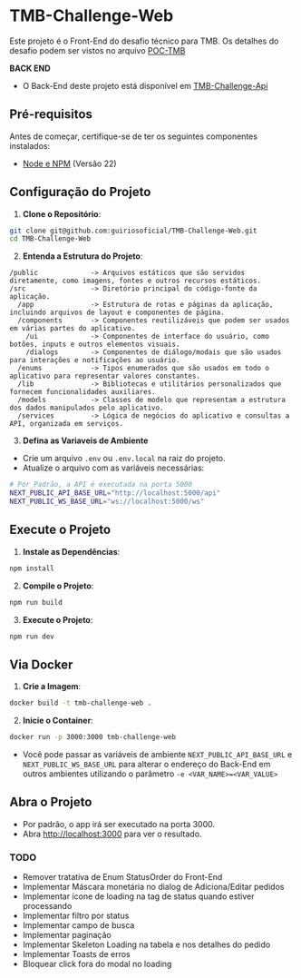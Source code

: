 # TMB-Challenge-Web

Este projeto é o Front-End do desafio técnico para TMB.
Os detalhes do desafio podem ser vistos no arquivo [POC-TMB](https://github.com/guiriosoficial/TMB-Challenge-Web/blob/main/POC-TMB.pdf)

**BACK END**
- O Back-End deste projeto está disponível em [TMB-Challenge-Api](https://github.com/guiriosoficial/TMB-Challenge-Api)

## Pré-requisitos

Antes de começar, certifique-se de ter os seguintes componentes instalados:

- [Node e NPM](https://nodejs.org/en) (Versão 22)

## Configuração do Projeto

1. **Clone o Repositório**:
```bash
git clone git@github.com:guiriosoficial/TMB-Challenge-Web.git
cd TMB-Challenge-Web
```

2. **Entenda a Estrutura do Projeto**:
```
/public             -> Arquivos estáticos que são servidos diretamente, como imagens, fontes e outros recursos estáticos.      
/src                -> Diretório principal do código-fonte da aplicação.
  /app              -> Estrutura de rotas e páginas da aplicação, incluindo arquivos de layout e componentes de página.
  /components       -> Componentes reutilizáveis que podem ser usados em várias partes do aplicativo.
    /ui             -> Componentes de interface do usuário, como botões, inputs e outros elementos visuais.
    /dialogs        -> Componentes de diálogo/modais que são usados para interações e notificações ao usuário.
  /enums            -> Tipos enumerados que são usados em todo o aplicativo para representar valores constantes.
  /lib              -> Bibliotecas e utilitários personalizados que fornecem funcionalidades auxiliares.
  /models           -> Classes de modelo que representam a estrutura dos dados manipulados pelo aplicativo.
  /services         -> Lógica de negócios do aplicativo e consultas a API, organizada em serviços.
```

3. **Defina as Variaveis de Ambiente**
  - Crie um arquivo `.env` ou `.env.local` na raiz do projeto.
  - Atualize o arquivo com as variáveis necessárias:
```bash
# Por Padrão, a API é executada na porta 5000
NEXT_PUBLIC_API_BASE_URL="http://localhost:5000/api"
NEXT_PUBLIC_WS_BASE_URL="ws://localhost:5000/ws"
```

## Execute o Projeto

1. **Instale as Dependências**:
```bash
npm install
```

2. **Compile o Projeto**:
```bash
npm run build
```

3. **Execute o Projeto**:
```bash
npm run dev
```

## Via Docker

1. **Crie a Imagem**:
```bash
docker build -t tmb-challenge-web .
```

2. **Inicie o Container**:
```bash
docker run -p 3000:3000 tmb-challenge-web
```

- Você pode passar as variáveis de ambiente `NEXT_PUBLIC_API_BASE_URL` e `NEXT_PUBLIC_WS_BASE_URL` para alterar o endereço do Back-End em outros ambientes utilizando o parâmetro `-e <VAR_NAME>=<VAR_VALUE>`

## Abra o Projeto
- Por padrão, o app irá ser executado na porta 3000.
- Abra [http://localhost:3000](http://localhost:3000) para ver o resultado.

### TODO
- Remover tratativa de Enum StatusOrder do Front-End
- Implementar Máscara monetária no dialog de Adiciona/Editar pedidos
- Implementar ícone de loading na tag de status quando estiver processando
- Implementar filtro por status
- Implementar campo de busca
- Implementar paginação
- Implementar Skeleton Loading na tabela e nos detalhes do pedido
- Implementar Toasts de erros
- Bloquear click fora do modal no loading
